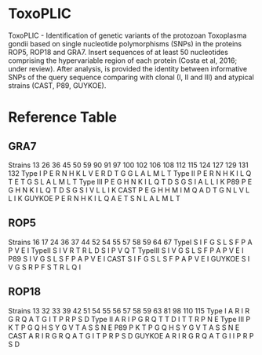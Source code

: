 # ToxoPLIC
ToxoPLIC - Identification of genetic variants of the protozoan Toxoplasma gondii based on single nucleotide polymorphisms (SNPs) in the proteins ROP5, ROP18 and GRA7. Insert sequences of at least 50 nucleotides comprising the hypervariable region of each protein (Costa et al, 2016; under review). After analysis, is provided the identity between informative SNPs of the query sequence comparing with clonal (I, II and III) and atypical strains (CAST, P89, GUYKOE).

#   Reference Table
  ## GRA7
  Strains     13   26   36   45  50   59   90   91   97    100  102  106  108   112  115  124  127  129  131 132
  Type I      P    E    R    N   H    K    L    V    E     R    D    T    G     G    L    A    L    M    L   T
  Type II     P    E    R    N   H    K    I    L    Q     T    E    T    G     S    L    A    L    M    L   T
  Type III    P    E    G    H   N    K    I    L    Q     T    D    S    G     S    I    A    L    L    I   K
  P89         P    E    G    H   N    K    I    L    Q     T    D    S    G     S    I    V    L    L    I   K
  CAST        P    E    G    H   H    M    I    M    Q     A    D    T    G     N    L    V    L    L    I   K
  GUYKOE      P    E    R    N   H    K    I    L    Q     A    E    T    S     N    L    A    L    M    L   T

  ## ROP5
  Strains     16    17    24    36   37    44    52    54   55   57   58    59    64    67
  TypeI       S     I     F     G    S     L     S     F    P    A     P    V     E     I
  TypeII      S     I     V     R    T     R     L     D    S    I     P    V     Q     T
  TypeIII     S     I     V     G    S     L     S     F    P    A     P    V     E     I
  P89         S     I     V     G    S     L     S     F    P    A     P    V     E     I
  CAST        S     I     F     G    S     L     S     F    P    A     P    V     E     I
  GUYKOE      S     I     V     G    S     R     P     F    S    T     R    L     Q     I
    
  ## ROP18
  Strains     13   32    33    39    42   51   54    55   56   57   58    59   63    81    98    110  115
  Type I      A    R     I     R     G    R    Q     A    T    G    I     T    P     R     P     S    D
  Type II     A    R     I     P     G    R    Q     T    T    D    I     T    T     R     P     N    E
  Type III    P    K     T     P     G    Q    H     S    Y    G    V     T    A     S     S     N    E
  P89         P    K     T     P     G    Q    H     S    Y    G    V     T    A     S     S     N    E
  CAST        A    R     I     R     G    R    Q     A    T    G    I     T    P     R     P     S    D
  GUYKOE      A    R     I     R     G    R    Q     A    T    G    I     I    P     R     P     S    D
